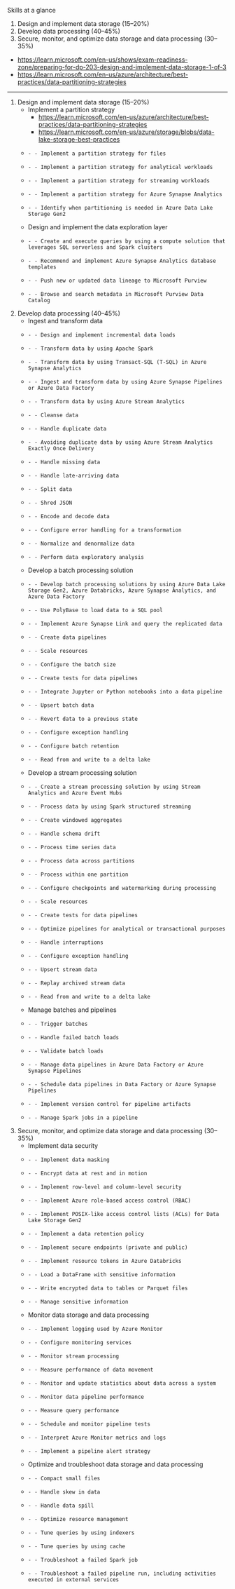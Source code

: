 Skills at a glance
1.  Design and implement data storage (15–20%)
2.  Develop data processing (40–45%)
3.  Secure, monitor, and optimize data storage and data processing (30–35%)

- https://learn.microsoft.com/en-us/shows/exam-readiness-zone/preparing-for-dp-203-design-and-implement-data-storage-1-of-3
- https://learn.microsoft.com/en-us/azure/architecture/best-practices/data-partitioning-strategies
-----------
1. Design and implement data storage (15–20%)
    - Implement a partition strategy
       - https://learn.microsoft.com/en-us/azure/architecture/best-practices/data-partitioning-strategies
       - https://learn.microsoft.com/en-us/azure/storage/blobs/data-lake-storage-best-practices
    -     - - Implement a partition strategy for files
    -     - - Implement a partition strategy for analytical workloads
    -     - - Implement a partition strategy for streaming workloads
    -     - - Implement a partition strategy for Azure Synapse Analytics
    -     - - Identify when partitioning is needed in Azure Data Lake Storage Gen2

    - Design and implement the data exploration layer
    -     - - Create and execute queries by using a compute solution that leverages SQL serverless and Spark clusters
    -     - - Recommend and implement Azure Synapse Analytics database templates
    -     - - Push new or updated data lineage to Microsoft Purview
    -     - - Browse and search metadata in Microsoft Purview Data Catalog

2. Develop data processing (40–45%)
    - Ingest and transform data
    -     - - Design and implement incremental data loads
    -     - - Transform data by using Apache Spark
    -     - - Transform data by using Transact-SQL (T-SQL) in Azure Synapse Analytics
    -     - - Ingest and transform data by using Azure Synapse Pipelines or Azure Data Factory
    -     - - Transform data by using Azure Stream Analytics
    -     - - Cleanse data
    -     - - Handle duplicate data
    -     - - Avoiding duplicate data by using Azure Stream Analytics Exactly Once Delivery
    -     - - Handle missing data
    -     - - Handle late-arriving data
    -     - - Split data
    -     - - Shred JSON
    -     - - Encode and decode data
    -     - - Configure error handling for a transformation
    -     - - Normalize and denormalize data
    -     - - Perform data exploratory analysis

    - Develop a batch processing solution
    -     - - Develop batch processing solutions by using Azure Data Lake Storage Gen2, Azure Databricks, Azure Synapse Analytics, and Azure Data Factory
    -     - - Use PolyBase to load data to a SQL pool
    -     - - Implement Azure Synapse Link and query the replicated data
    -     - - Create data pipelines
    -     - - Scale resources
    -     - - Configure the batch size
    -     - - Create tests for data pipelines
    -     - - Integrate Jupyter or Python notebooks into a data pipeline
    -     - - Upsert batch data
    -     - - Revert data to a previous state
    -     - - Configure exception handling
    -     - - Configure batch retention
    -     - - Read from and write to a delta lake

    - Develop a stream processing solution
    -     - - Create a stream processing solution by using Stream Analytics and Azure Event Hubs
    -     - - Process data by using Spark structured streaming
    -     - - Create windowed aggregates
    -     - - Handle schema drift
    -     - - Process time series data
    -     - - Process data across partitions
    -     - - Process within one partition
    -     - - Configure checkpoints and watermarking during processing
    -     - - Scale resources
    -     - - Create tests for data pipelines
    -     - - Optimize pipelines for analytical or transactional purposes
    -     - - Handle interruptions
    -     - - Configure exception handling
    -     - - Upsert stream data
    -     - - Replay archived stream data
    -     - - Read from and write to a delta lake

    - Manage batches and pipelines
    -     - - Trigger batches
    -     - - Handle failed batch loads
    -     - - Validate batch loads
    -     - - Manage data pipelines in Azure Data Factory or Azure Synapse Pipelines
    -     - - Schedule data pipelines in Data Factory or Azure Synapse Pipelines
    -     - - Implement version control for pipeline artifacts
    -     - - Manage Spark jobs in a pipeline

3. Secure, monitor, and optimize data storage and data processing (30–35%)
    - Implement data security
    -     - - Implement data masking
    -     - - Encrypt data at rest and in motion
    -     - - Implement row-level and column-level security
    -     - - Implement Azure role-based access control (RBAC)
    -     - - Implement POSIX-like access control lists (ACLs) for Data Lake Storage Gen2
    -     - - Implement a data retention policy
    -     - - Implement secure endpoints (private and public)
    -     - - Implement resource tokens in Azure Databricks
    -     - - Load a DataFrame with sensitive information
    -     - - Write encrypted data to tables or Parquet files
    -     - - Manage sensitive information

    - Monitor data storage and data processing
    -     - - Implement logging used by Azure Monitor
    -     - - Configure monitoring services
    -     - - Monitor stream processing
    -     - - Measure performance of data movement
    -     - - Monitor and update statistics about data across a system
    -     - - Monitor data pipeline performance
    -     - - Measure query performance
    -     - - Schedule and monitor pipeline tests
    -     - - Interpret Azure Monitor metrics and logs
    -     - - Implement a pipeline alert strategy

    - Optimize and troubleshoot data storage and data processing
    -     - - Compact small files
    -     - - Handle skew in data
    -     - - Handle data spill
    -     - - Optimize resource management
    -     - - Tune queries by using indexers
    -     - - Tune queries by using cache
    -     - - Troubleshoot a failed Spark job
    -     - - Troubleshoot a failed pipeline run, including activities executed in external services

